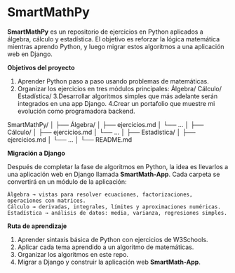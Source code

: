 # SmartMathPy

**SmartMathPy** es un repositorio de ejercicios en Python aplicados a álgebra, cálculo y estadística.
El objetivo es reforzar la lógica matemática mientras aprendo Python, y luego migrar estos algoritmos a una aplicación web en Django.

**Objetivos del proyecto**
1. Aprender Python paso a paso usando problemas de matemáticas.
2. Organizar los ejercicios en tres módulos principales:
    Álgebra/
    Cálculo/
    Estadística/
3.Desarrollar algoritmos simples que más adelante serán integrados en una app Django.
4.Crear un portafolio que muestre mi evolución como programadora backend.

SmartMathPy/
│
├── Álgebra/
│   ├── ejercicios.md
│   └── ...
│
├── Cálculo/
│   ├── ejercicios.md
│   └── ...
│
├── Estadística/
│   ├── ejercicios.md
│   └── ...
│
└── README.md  

**Migración a Django**

Después de completar la fase de algoritmos en Python, la idea es llevarlos a una aplicación web en Django llamada **SmartMath-App**.
Cada carpeta se convertirá en un módulo de la aplicación:

    Álgebra → vistas para resolver ecuaciones, factorizaciones, operaciones con matrices.
    Cálculo → derivadas, integrales, límites y aproximaciones numéricas.
    Estadística → análisis de datos: media, varianza, regresiones simples.

**Ruta de aprendizaje**

1. Aprender sintaxis básica de Python con ejercicios de W3Schools.
2. Aplicar cada tema aprendido a un algoritmo de matemáticas.
3. Organizar los algoritmos en este repo.
4. Migrar a Django y construir la aplicación web **SmartMath-App**.
